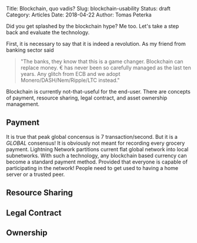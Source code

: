 Title: Blockchain, quo vadis?
Slug: blockchain-usability
Status: draft
Category: Articles
Date: 2018-04-22
Author: Tomas Peterka

Did you get splashed by the blockchain hype? Me too. Let's take a step back
and evaluate the technology.

First, it is necessary to say that it is indeed a revolution. As my friend from
banking sector said 

> "The banks, they know that this is a game changer. Blockchain can
> replace money. € has never been so carefully managed as the last ten years.
> Any glitch from ECB and we adopt Monero/DASH/Nem/Ripple/LTC instead."

Blockchain is currently not-that-useful for the end-user. There are concepts
of payment, resource sharing, legal contract, and asset ownership management.

## Payment
It is true that peak global concensus is 7 transaction/second. But it is a *GLOBAL* consensus!
It is obviously not meant for recording every grocery payment. Lightning Network partitions
current flat global network into local subnetworks. With such a technology, any blockchain
based currency can become a standard payment method. Provided that everyone is capable of
participating in the network! People need to get used to having a home server or a trusted peer.

## Resource Sharing

## Legal Contract

## Ownership


